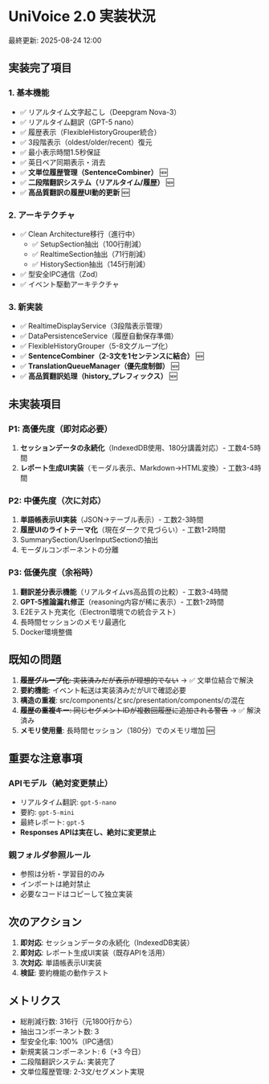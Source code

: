 # UniVoice 2.0 実装状況

最終更新: 2025-08-24 12:00

## 実装完了項目

### 1. 基本機能
- ✅ リアルタイム文字起こし（Deepgram Nova-3）
- ✅ リアルタイム翻訳（GPT-5 nano）
- ✅ 履歴表示（FlexibleHistoryGrouper統合）
- ✅ 3段階表示（oldest/older/recent）復元
- ✅ 最小表示時間1.5秒保証
- ✅ 英日ペア同期表示・消去
- ✅ **文単位履歴管理（SentenceCombiner）** 🆕
- ✅ **二段階翻訳システム（リアルタイム/履歴）** 🆕
- ✅ **高品質翻訳の履歴UI動的更新** 🆕

### 2. アーキテクチャ
- ✅ Clean Architecture移行（進行中）
  - ✅ SetupSection抽出（100行削減）
  - ✅ RealtimeSection抽出（71行削減）
  - ✅ HistorySection抽出（145行削減）
- ✅ 型安全IPC通信（Zod）
- ✅ イベント駆動アーキテクチャ

### 3. 新実装
- ✅ RealtimeDisplayService（3段階表示管理）
- ✅ DataPersistenceService（履歴自動保存準備）
- ✅ FlexibleHistoryGrouper（5-8文グループ化）
- ✅ **SentenceCombiner（2-3文を1センテンスに結合）** 🆕
- ✅ **TranslationQueueManager（優先度制御）** 🆕
- ✅ **高品質翻訳処理（history_プレフィックス）** 🆕

## 未実装項目

### P1: 高優先度（即対応必要）
1. **セッションデータの永続化**（IndexedDB使用、180分講義対応）- 工数4-5時間
2. **レポート生成UI実装**（モーダル表示、Markdown→HTML変換）- 工数3-4時間

### P2: 中優先度（次に対応）
1. **単語帳表示UI実装**（JSON→テーブル表示）- 工数2-3時間
2. **履歴UIのライトテーマ化**（現在ダークで見づらい）- 工数1-2時間
3. SummarySection/UserInputSectionの抽出
4. モーダルコンポーネントの分離

### P3: 低優先度（余裕時）
1. **翻訳差分表示機能**（リアルタイムvs高品質の比較）- 工数3-4時間
2. **GPT-5推論漏れ修正**（reasoning内容が稀に表示）- 工数1-2時間
3. E2Eテスト充実化（Electron環境での統合テスト）
4. 長時間セッションのメモリ最適化
5. Docker環境整備

## 既知の問題

1. ~~**履歴グループ化**: 実装済みだが表示が理想的でない~~ → ✅ 文単位結合で解決
2. **要約機能**: イベント転送は実装済みだがUIで確認必要
3. **構造の重複**: src/components/とsrc/presentation/components/の混在
4. ~~**履歴の重複キー**: 同じセグメントIDが複数回履歴に追加される警告~~ → ✅ 解決済み
5. **メモリ使用量**: 長時間セッション（180分）でのメモリ増加 🆕

## 重要な注意事項

### APIモデル（絶対変更禁止）
- リアルタイム翻訳: `gpt-5-nano`
- 要約: `gpt-5-mini`
- 最終レポート: `gpt-5`
- **Responses APIは実在し、絶対に変更禁止**

### 親フォルダ参照ルール
- 参照は分析・学習目的のみ
- インポートは絶対禁止
- 必要なコードはコピーして独立実装

## 次のアクション

1. **即対応**: セッションデータの永続化（IndexedDB実装）
2. **即対応**: レポート生成UI実装（既存APIを活用）
3. **次対応**: 単語帳表示UI実装
4. **検証**: 要約機能の動作テスト

## メトリクス

- 総削減行数: 316行（元1800行から）
- 抽出コンポーネント数: 3
- 型安全化率: 100%（IPC通信）
- 新規実装コンポーネント: 6（+3 今日）
- 二段階翻訳システム: 実装完了
- 文単位履歴管理: 2-3文/セグメント実現